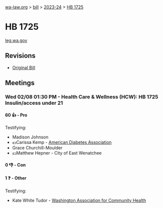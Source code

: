 [wa-law.org](/) > [bill](/bill/) > [2023-24](/bill/2023-24/) > [HB 1725](/bill/2023-24/hb/1725/)

# HB 1725
[leg.wa.gov](https://app.leg.wa.gov/billsummary?BillNumber=1725&Year=2023&Initiative=false)

## Revisions
* [Original Bill](1/)

## Meetings
### Wed 02/08 01:30 PM - Health Care & Wellness (HCW): HB 1725 Insulin/access under 21
#### 60 👍 - Pro
Testifying:
* Madison Johnson
* 💵Carissa Kemp - [American Diabetes Association](/org/american_diabetes_association/)
* Grace Churchill-Moulder
* 💵Matthew Hepner - City of East Wenatchee

#### 0 👎 - Con

#### 1 ❓ - Other
Testifying:
* Kate White Tudor - [Washington Association for Community Health](/org/washington_association_for_community_health/)
